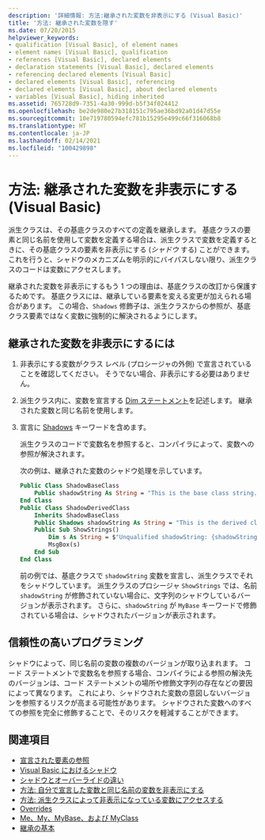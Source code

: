 ```yaml
---
description: '詳細情報: 方法:継承された変数を非表示にする (Visual Basic)'
title: '方法: 継承された変数を隠す'
ms.date: 07/20/2015
helpviewer_keywords:
- qualification [Visual Basic], of element names
- element names [Visual Basic], qualification
- references [Visual Basic], declared elements
- declaration statements [Visual Basic], declared elements
- referencing declared elements [Visual Basic]
- declared elements [Visual Basic], referencing
- declared elements [Visual Basic], about declared elements
- variables [Visual Basic], hiding inherited
ms.assetid: 765728d9-7351-4a30-999d-b5f34f024412
ms.openlocfilehash: be2de980e27b318151c795ae36bd92a01d47d55e
ms.sourcegitcommit: 10e719780594efc781b15295e499c66f316068b8
ms.translationtype: HT
ms.contentlocale: ja-JP
ms.lasthandoff: 02/14/2021
ms.locfileid: "100429898"
---
```

# <a name="how-to-hide-an-inherited-variable-visual-basic"></a>方法: 継承された変数を非表示にする (Visual Basic)

派生クラスは、その基底クラスのすべての定義を継承します。 基底クラスの要素と同じ名前を使用して変数を定義する場合は、派生クラスで変数を定義するときに、その基底クラスの要素を非表示にする (*シャドウ* する) ことができます。 これを行うと、シャドウのメカニズムを明示的にバイパスしない限り、派生クラスのコードは変数にアクセスします。

継承された変数を非表示にするもう 1 つの理由は、基底クラスの改訂から保護するためです。 基底クラスには、継承している要素を変える変更が加えられる場合があります。 この場合、`Shadows` 修飾子は、派生クラスからの参照が、基底クラス要素ではなく変数に強制的に解決されるようにします。

## <a name="to-hide-an-inherited-variable"></a>継承された変数を非表示にするには

1. 非表示にする変数がクラス レベル (プロシージャの外側) で宣言されていることを確認してください。 そうでない場合、非表示にする必要はありません。
  
2. 派生クラス内に、変数を宣言する [Dim ステートメント](../../../language-reference/statements/dim-statement.md)を記述します。 継承された変数と同じ名前を使用します。

3. 宣言に [Shadows](../../../language-reference/modifiers/shadows.md) キーワードを含めます。

     派生クラスのコードで変数名を参照すると、コンパイラによって、変数への参照が解決されます。

     次の例は、継承された変数のシャドウ処理を示しています。
  
    ```vb  
    Public Class ShadowBaseClass  
        Public shadowString As String = "This is the base class string."  
    End Class  
    Public Class ShadowDerivedClass  
        Inherits ShadowBaseClass  
        Public Shadows shadowString As String = "This is the derived class string."  
        Public Sub ShowStrings()  
            Dim s As String = $"Unqualified shadowString: {shadowString}{vbCrLf}MyBase.shadowString: {MyBase.shadowString}"
            MsgBox(s)  
        End Sub  
    End Class  
    ```  
  
     前の例では、基底クラスで `shadowString` 変数を宣言し、派生クラスでそれをシャドウしています。 派生クラスのプロシージャ `ShowStrings` では、名前 `shadowString` が修飾されていない場合に、文字列のシャドウしているバージョンが表示されます。 さらに、`shadowString` が `MyBase` キーワードで修飾されている場合は、シャドウされたバージョンが表示されます。  
  
## <a name="robust-programming"></a>信頼性の高いプログラミング

シャドウによって、同じ名前の変数の複数のバージョンが取り込まれます。 コード ステートメントで変数名を参照する場合、コンパイラによる参照の解決先のバージョンは、コード ステートメントの場所や修飾文字列の存在などの要因によって異なります。 これにより、シャドウされた変数の意図しないバージョンを参照するリスクが高まる可能性があります。 シャドウされた変数へのすべての参照を完全に修飾することで、そのリスクを軽減することができます。

## <a name="see-also"></a>関連項目

- [宣言された要素の参照](references-to-declared-elements.md)
- [Visual Basic におけるシャドウ](shadowing.md)
- [シャドウとオーバーライドの違い](differences-between-shadowing-and-overriding.md)
- [方法: 自分で宣言した変数と同じ名前の変数を非表示にする](how-to-hide-a-variable-with-the-same-name-as-your-variable.md)
- [方法: 派生クラスによって非表示になっている変数にアクセスする](how-to-access-a-variable-hidden-by-a-derived-class.md)
- [Overrides](../../../language-reference/modifiers/overrides.md)
- [Me、My、MyBase、および MyClass](../../program-structure/me-my-mybase-and-myclass.md)
- [継承の基本](../objects-and-classes/inheritance-basics.md)
